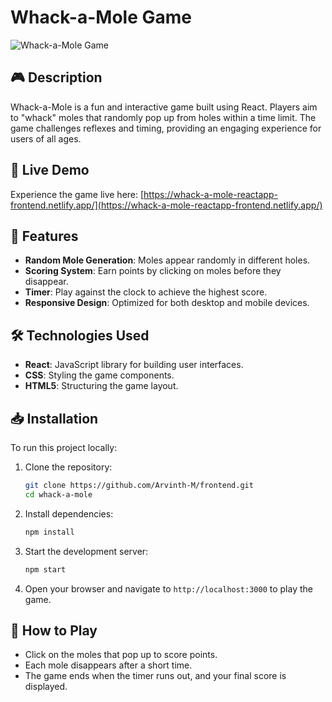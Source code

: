 # Whack-a-Mole Game

![Whack-a-Mole Game](https://whack-a-mole-reactapp-frontend.netlify.app/preview-image.png)

## 🎮 Description

Whack-a-Mole is a fun and interactive game built using React. Players aim to "whack" moles that randomly pop up from holes within a time limit. The game challenges reflexes and timing, providing an engaging experience for users of all ages.

## 🚀 Live Demo

Experience the game live here: [https://whack-a-mole-reactapp-frontend.netlify.app/](https://whack-a-mole-reactapp-frontend.netlify.app/)

## 🧩 Features

* **Random Mole Generation**: Moles appear randomly in different holes.
* **Scoring System**: Earn points by clicking on moles before they disappear.
* **Timer**: Play against the clock to achieve the highest score.
* **Responsive Design**: Optimized for both desktop and mobile devices.

## 🛠️ Technologies Used

* **React**: JavaScript library for building user interfaces.
* **CSS**: Styling the game components.
* **HTML5**: Structuring the game layout.

## 📥 Installation

To run this project locally:

1. Clone the repository:

   ```bash
   git clone https://github.com/Arvinth-M/frontend.git
   cd whack-a-mole
   ```

2. Install dependencies:

   ```bash
   npm install
   ```

3. Start the development server:

   ```bash
   npm start
   ```

4. Open your browser and navigate to `http://localhost:3000` to play the game.

## 🎯 How to Play

* Click on the moles that pop up to score points.
* Each mole disappears after a short time.
* The game ends when the timer runs out, and your final score is displayed.

